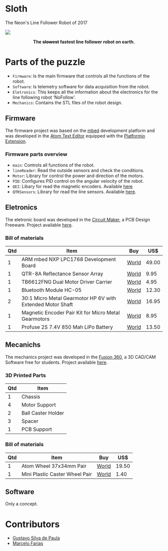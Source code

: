 # Sloth
The Neon's Line Follower Robot of 2017
<div style="align=middle"><img src ="https://github.com/Project-Neon/Sloth/blob/master/Media/Sloth.png" /></div>
<p align="center";> <b>The <strike>slowest</strike> fastest line follower robot on earth.</b> </p>

# Parts of the puzzle
* `Firmware`: Is the main firmware that controls all the functions of the robot.
* `Software`: Is telemetry software for data acquisition from the robot.
* `Eletronics`: This keeps all the information about the electronics for the line following robot ‘NoFollow’.
* `Mechanics`: Contains the STL files of the robot design.

## Firmware
The firmware project was based on the [mbed](https://developer.mbed.org/) development platform and was developed in the [Atom Text Editor](https://atom.io/) equipped with the [Platformio Extension](http://docs.platformio.org/en/latest/ide/atom.html).

### Firmware parts overview
* `main`: Controls all functions of the robot.
* `lineReader`: Read the outside sensors and check the conditions.
* `Motor`: Library for control the power and direction of the motors.
* `PID`: Configures PID control on the angular velocity of the robot.
* `QEI`: Libary for read the magnetic encoders. Available [here](https://developer.mbed.org/cookbook/QEI)
* `QTRSensors`: Library for read the line sensors. Available [here](https://developer.mbed.org/users/phillippsm/code/PololuQTRSensors/).


## Eletronics
The eletronic board was developed in the [Circuit Maker](https://circuitmaker.com/), a PCB Design Freeware. Project available [here](https://circuitmaker.com/Projects/Details/Neon-Project/NeoFollow).

### Bill of materials
| Qtd | Item | Buy | US$ |
|-----|------|-----|-----|
| 1 | ARM mbed NXP LPC1768 Development Board | [World](https://www.pololu.com/product/2150) | 49.00 | 
| 1 | QTR-8A Reflectance Sensor Array | [World](https://www.pololu.com/product/960) | 9.95 | 
| 1 | TB6612FNG Dual Motor Driver Carrier | [World](https://www.pololu.com/product/713) | 4.95 | 
| 1 | Bluetooth Module HC-05 | [World](https://www.robocore.net/loja/produtos/modulo-bluetooth-hc-05.html) | 12.30 | 
| 2 | 30:1 Micro Metal Gearmotor HP 6V with Extended Motor Shaft | [World](https://www.pololu.com/product/2212) | 16.95 | 
| 1 | Magnetic Encoder Pair Kit for Micro Metal Gearmotors | [World](https://www.pololu.com/product/3081) | 8.95 | 
| 1 | Profuse 2S 7.4V 850 Mah LiPo Battery | [World](http://www.jsumo.com/profuse-2s-74v-850-mah-lipo-battery) | 13.50 | 


## Mecanichs
The mechanics project was developed in the [Fusion 360](https://www.autodesk.com/products/fusion-360/overview), a 3D CAD/CAM Software free for students. Project available [here](http://a360.co/2tWd5yP).

### 3D Printed Parts
| Qtd | Item | 
|-----|------|
| 1 | Chassis |
| 4 | Motor Support |
| 2 | Ball Caster Holder |
| 3 | Spacer |
| 1 | PCB Support |

### Bill of materials
| Qtd | Item | Buy | US$ |
|-----|------|-----|-----|
| 1 | Atom Wheel 37x34mm Pair | [World](http://www.jsumo.com/atom-wheel-37x34mm-pair) | 19.50 | 
| 1 | Mini Plastic Caster Wheel Pair | [World](http://www.jsumo.com/mini-plastic-caster-wheel-pair) | 1.40 | 


## Software
Only a concept.


# Contributors
* [Gustavo Silva de Paula](https://github.com/Gustavo-dPaula)
* [Marcelo Farias](https://github.com/MarceloFariaz)

